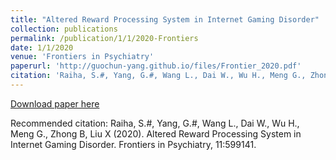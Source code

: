 ```yaml
---
title: "Altered Reward Processing System in Internet Gaming Disorder"
collection: publications
permalink: /publication/1/1/2020-Frontiers
date: 1/1/2020
venue: 'Frontiers in Psychiatry'
paperurl: 'http://guochun-yang.github.io/files/Frontier_2020.pdf'
citation: 'Raiha, S.#, Yang, G.#, Wang L., Dai W., Wu H., Meng G., Zhong B, Liu X (2020). Altered Reward Processing System in Internet Gaming Disorder. Frontiers in Psychiatry, 11:599141.'
---
```

[Download paper here](http://guochun-yang.github.io/files/Frontier_2020.pdf)

Recommended citation: Raiha, S.#, Yang, G.#, Wang L., Dai W., Wu H., Meng G., Zhong B, Liu X (2020). Altered Reward Processing System in Internet Gaming Disorder. Frontiers in Psychiatry, 11:599141.